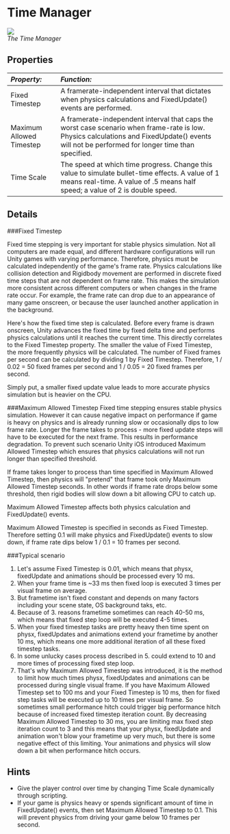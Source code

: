 Time Manager
============



![](http://docwiki.hq.unity3d.com/uploads/Main/TimeSet.png)  
_The Time Manager_


Properties
----------




|**_Property:_** |**_Function:_** |
|:---|:---|
|<span class=component>Fixed Timestep</span> |A framerate-independent interval that dictates when physics calculations and <span class=component>FixedUpdate()</span> events are performed. |
|<span class=component>Maximum Allowed Timestep</span> |A framerate-independent interval that caps the worst case scenario when frame-rate is low. Physics calculations and <span class=component>FixedUpdate()</span> events will not be performed for longer time than specified. |
|<span class=component>Time Scale</span> |The speed at which time progress. Change this value to simulate bullet-time effects. A value of 1 means real-time. A value of .5 means half speed; a value of 2 is double speed. |

Details
-------


###Fixed Timestep

Fixed time stepping is very important for stable physics simulation. Not all computers are made equal, and different hardware configurations will run Unity games with varying performance.  Therefore, physics must be calculated independently of the game's frame rate.  Physics calculations like collision detection and Rigidbody movement are performed in discrete fixed time steps that are not dependent on frame rate. This makes the simulation more consistent across different computers or when changes in the frame rate occur. For example, the frame rate can drop due to an appearance of many game onscreen, or because the user launched another application in the background.

Here's how the fixed time step is calculated.  Before every frame is drawn onscreen, Unity advances the fixed time by fixed delta time and performs physics calculations until it reaches the current time.  This directly correlates to the <span class=component>Fixed Timestep</span> property.  The smaller the value of <span class=component>Fixed Timestep</span>, the more frequently physics will be calculated.  The number of Fixed frames per second can be calculated by dividing 1 by <span class=component>Fixed Timestep</span>.  Therefore, 1 / 0.02 = 50 fixed frames per second and 1 / 0.05 = 20 fixed frames per second.

Simply put, a smaller fixed update value leads to more accurate physics simulation but is heavier on the CPU.

###Maximum Allowed Timestep
Fixed time stepping ensures stable physics simulation. However it can cause negative impact on performance if game is heavy on physics and is already running slow or occasionally dips to low frame rate. Longer the frame takes to process - more fixed update steps will have to be executed for the next frame. This results in performance degradation. To prevent such scenario Unity iOS introduced <span class=component>Maximum Allowed Timestep</span> which ensures that physics calculations will not run longer than specified threshold.

If frame takes longer to process than time specified in <span class=component>Maximum Allowed Timestep</span>, then physics will "pretend" that frame took only <span class=component>Maximum Allowed Timestep</span> seconds. In other words if frame rate drops below some threshold, then rigid bodies will slow down a bit allowing CPU to catch up.

<span class=component>Maximum Allowed Timestep</span> affects both physics calculation and <span class=component>FixedUpdate()</span> events.

<span class=component>Maximum Allowed Timestep</span> is specified in seconds as <span class=component>Fixed Timestep</span>. Therefore setting 0.1 will make physics and <span class=component>FixedUpdate()</span> events to slow down, if frame rate dips below 1 / 0.1 = 10 frames per second.

###Typical scenario
1. Let's assume <span class=component>Fixed Timestep</span> is 0.01, which means that physx, fixedUpdate and animations should be processed every 10 ms.
1. When your frame time is ~33 ms then fixed loop is executed 3 times per visual frame on average.
1. But frametime isn't fixed constant and depends on many factors including your scene state, OS background taks, etc.
1. Because of 3. reasons frametime sometimes can reach 40-50 ms, which means that fixed step loop will be executed 4-5 times.
1. When your fixed timestep tasks are pretty heavy then time spent on physx, fixedUpdates and animations extend your frametime by another 10 ms, which means one more additional iteration of all these fixed timestep tasks.
1. In some unlucky cases process described in 5. could extend to 10 and more times of processing fixed step loop.
1. That's why <span class=component>Maximum Allowed Timestep</span> was introduced, it is the method to limit how much times physx, fixedUpdates and animations can be processed during single visual frame. If you have <span class=component>Maximum Allowed Timestep</span> set to 100 ms and your <span class=component>Fixed Timestep</span> is 10 ms, then for fixed step tasks will be executed up to 10 times per visual frame. So sometimes small performance hitch could trigger big performance hitch because of increased fixed timestep iteration count. By decreasing <span class=component>Maximum Allowed Timestep</span> to 30 ms, you are limiting max fixed step iteration count to 3 and this means that your physx, fixedUpdate and animation won't blow your frametime up very much, but there is some negative effect of this limiting. Your animations and physics will slow down a bit when performance hitch occurs.


Hints
-----

* Give the player control over time by changing <span class=component>Time Scale</span> dynamically through scripting.
* If your game is physics heavy or spends significant amount of time in <span class=component>FixedUpdate()</span> events, then set <span class=component>Maximum Allowed Timestep</span> to 0.1. This will prevent physics from driving your game below 10 frames per second.

